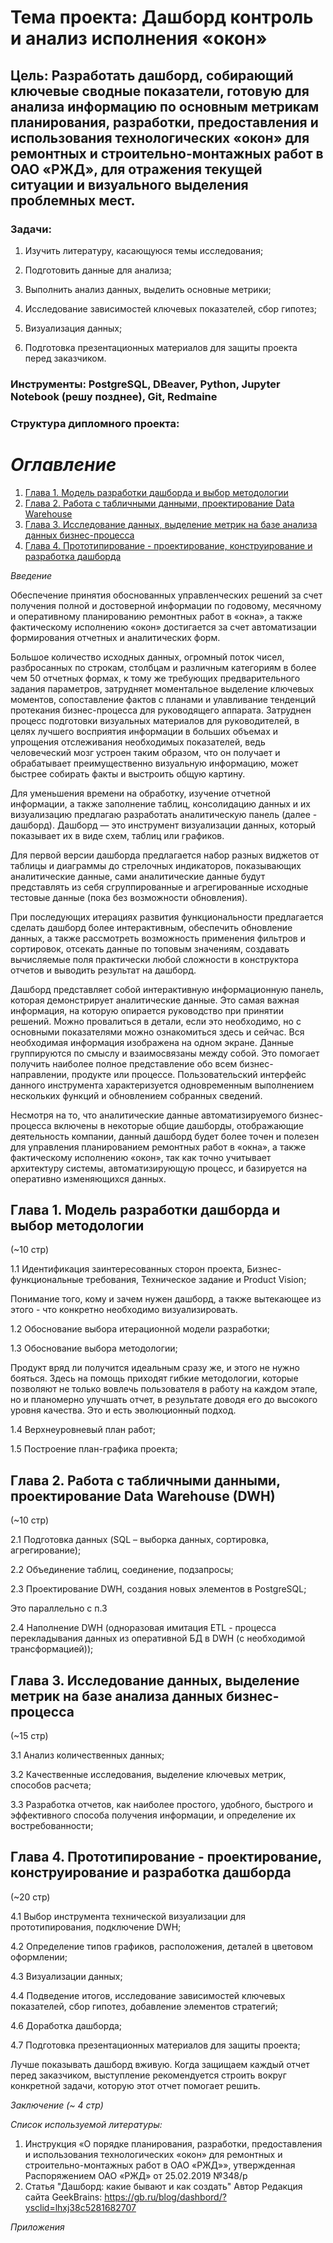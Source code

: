 # **Тема проекта**: Дашборд контроль и анализ исполнения «окон»
## **Цель**: Разработать дашборд, собирающий ключевые сводные показатели, готовую для анализа информацию по основным метрикам планирования, разработки, предоставления и использования технологических «окон» для ремонтных и строительно-монтажных работ в ОАО «РЖД», для отражения текущей ситуации и визуального выделения проблемных мест.

### **Задачи**:  

1. Изучить литературу, касающуюся темы исследования;   

2. Подготовить данные для анализа;

3. Выполнить анализ данных, выделить основные метрики;

4. Исследование зависимостей ключевых показателей, сбор гипотез;  

5. Визуализация данных;

6. Подготовка презентационных материалов для защиты проекта перед заказчиком.

### **Инструменты**: PostgreSQL, DBeaver, Python, Jupyter Notebook (решу позднее), Git, Redmaine  

### **Структура дипломного проекта**:  

# _Оглавление_
1. [Глава 1. Модель разработки дашборда и выбор методологии](#глава-1-модель-разработки-дашборда-и-выбор-методологии)
2. [Глава 2. Работа с табличными данными, проектирование Data Warehouse](#глава-2-работа-с-табличными-данными-проектирование-data-warehouse--dwh-)
3. [Глава 3. Исследование данных, выделение метрик на базе анализа данных бизнес-процесса](#глава-3-исследование-данных-выделение-метрик-на-базе-анализа-данных-бизнес-процесса)
4. [Глава 4. Прототипирование - проектирование, конструирование и разработка дашборда](#глава-4-прототипирование---проектирование-конструирование-и-разработка-дашборда)

_Введение_

Обеспечение  принятия обоснованных управленческих решений за счет получения полной и достоверной информации по годовому, месячному и оперативному планированию ремонтных работ в «окна», а также фактическому исполнению «окон» достигается за счет автоматизации формирования отчетных и аналитических форм.

Большое количество исходных данных, огромный поток чисел, разбросанных по строкам, столбцам и различным категориям в более чем 50 отчетных формах, к тому же требующих предварительного задания параметров, затрудняет моментальное выделение ключевых моментов, сопоставление фактов с планами и улавливание тенденций протекания бизнес-процесса для руководящего аппарата. Затруднен процесс подготовки визуальных материалов для руководителей, в целях лучшего восприятия информации в больших объемах и упрощения отслеживания необходимых показателей, ведь человеческий мозг устроен таким образом, что он получает и обрабатывает преимущественно визуальную информацию, может быстрее собирать факты и выстроить общую картину. 

Для уменьшения времени на обработку, изучение отчетной информации, а также заполнение таблиц, консолидацию данных и их визуализацию предлагаю разработать аналитическую панель  (далее - дашборд). Дашборд — это инструмент визуализации данных, который показывает их в виде схем, таблиц или графиков. 

Для первой версии дашборда предлагается набор разных виджетов от таблицы и диаграммы до стрелочных индикаторов, показывающих аналитические данные, сами аналитические данные будут представлять из себя сгруппированные и агрегированные исходные тестовые данные (пока без возможности обновления). 

При последующих итерациях развития функциональности предлагается сделать дашборд более интерактивным, обеспечить обновление данных, а также рассмотреть возможность применения фильтров и сортировок, отсекать данные по топовым значениям, создавать вычисляемые поля практически любой сложности в конструктора отчетов и выводить результат на дашборд.

Дашборд представляет собой интерактивную информационную панель, которая демонстрирует аналитические данные. Это самая важная информация, на которую опирается руководство при принятии решений. Можно провалиться в детали, если это необходимо, но с основными показателями можно ознакомиться здесь и сейчас. Вся необходимая информация изображена на одном экране. Данные группируются по смыслу и взаимосвязаны между собой. Это помогает получить наиболее полное представление обо всем бизнес-направлении, продукте или процессе. Пользовательский интерфейс данного инструмента характеризуется одновременным выполнением нескольких функций и обновлением собранных сведений. 

Несмотря на то, что аналитические данные автоматизируемого бизнес-процесса включены в некоторые общие дашборды, отображающие деятельность компании, данный дашборд будет более точен и полезен для управления планированием ремонтных работ в «окна», а также фактическому исполнению «окон», так как точно учитывает архитектуру системы, автоматизирующую процесс, и базируется на оперативно изменяющихся данных.
## Глава 1. Модель разработки дашборда и выбор методологии 
(~10 стр) 

1.1 Идентификация заинтересованных сторон проекта, Бизнес-функциональные требования, Техническое задание и Product Vision;

Понимание того, кому и зачем нужен дашборд, а также вытекающее из этого - что конкретно необходимо визуализировать.

1.2 Обоснование выбора итерационной модели разработки;

1.3 Обоснование выбора методологии;

Продукт вряд ли получится идеальным сразу же, и этого не нужно бояться. Здесь на помощь приходят гибкие методологии, которые позволяют не только вовлечь пользователя в работу на каждом этапе, но и планомерно улучшать отчет, в результате доводя его до высокого уровня качества. Это и есть эволюционный подход.

1.4 Верхнеуровневый план работ;

1.5 Построение план-графика проекта;

## Глава 2. Работа с табличными данными, проектирование Data Warehouse (DWH)
(~10 стр) 

2.1 Подготовка данных (SQL – выборка данных, сортировка, агрегирование); 

2.2 Объединение таблиц, соединение, подзапросы; 

2.3 Проектирование DWH, создания новых элементов в PostgreSQL; 

Это параллельно с п.3

2.4 Наполнение DWH (одноразовая имитация ETL - процесса перекладывания данных из оперативной БД в DWH (с необходимой трансформацией)); 

## Глава 3. Исследование данных, выделение метрик на базе анализа данных бизнес-процесса
(~15 стр) 

3.1 Анализ количественных данных; 

3.2 Качественные исследования, выделение ключевых метрик, способов расчета; 

3.3 Разработка отчетов, как наиболее простого, удобного, быстрого и эффективного способа получения информации, и определение их востребованности; 

## Глава 4. Прототипирование - проектирование, конструирование и разработка дашборда
(~20 стр)

4.1 Выбор инструмента технической визуализации для прототипирования, подключение DWH;

4.2 Определение типов графиков, расположения, деталей в цветовом оформлении;  

4.3 Визуализации данных;

4.4 Подведение итогов, исследование зависимостей ключевых показателей, сбор гипотез, добавление элементов стратегий;

4.6 Доработка дашборда;

4.7 Подготовка презентационных материалов для защиты проекта;

Лучше показывать дашборд вживую. Когда защищаем каждый отчет перед заказчиком, выступление рекомендуется строить вокруг конкретной задачи, которую этот отчет помогает решить.

_Заключение (~ 4 стр)_


_Список используемой литературы:_


1. Инструкция «О порядке планирования, разработки, предоставления и использования технологических «окон» для ремонтных и строительно-монтажных работ в ОАО «РЖД»», утвержденная Распоряжением ОАО «РЖД» от 25.02.2019 №348/р
2. Статья "Дашборд: какие бывают и как создать" Автор Редакция сайта GeekBrains: https://gb.ru/blog/dashbord/?ysclid=lhxj38c5281682707

_Приложения_
